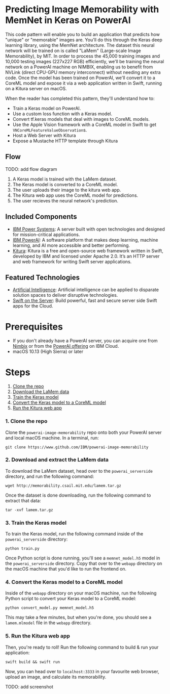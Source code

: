 # Predicting Image Memorability with MemNet in Keras on PowerAI

This code pattern will enable you to build an application that predicts how "unique" or "memorable" images are. You'll do this through the Keras deep learning library, using the MemNet architecture. The dataset this neural network will be trained on is called "LaMem" (Large-scale Image Memorability), by MIT. In order to process the 45,000 training images and 10,000 testing images (227x227 RGB) efficiently, we'll be training the neural network on a PowerAI machine on NIMBIX, enabling us to benefit from NVLink (direct CPU-GPU memory interconnect) without needing any extra code.
Once the model has been trained on PowerAI, we'll convert it to a CoreML model and expose it via a web application written in Swift, running on a Kitura server on macOS.

When the reader has completed this pattern, they'll understand how to:

* Train a Keras model on PowerAI.
* Use a custom loss function with a Keras model.
* Convert tf.keras models that deal with images to CoreML models.
* Use the Apple Vision framework with a CoreML model in Swift to get `VNCoreMLFeatureValueObservation`s.
* Host a Web Server with Kitura
* Expose a Mustache HTTP template through Kitura

## Flow

TODO: add flow diagram

1. A Keras model is trained with the LaMem dataset.
1. The Keras model is converted to a CoreML model.
1. The user uploads their image to the kitura web app.
1. The Kitura web app uses the CoreML model for predictions.
1. The user recieves the neural network's prediction.

## Included Components

* [IBM Power Systems](https://www.ibm.com/it-infrastructure/power): A server built with open technologies and designed for mission-critical applications.
* [IBM PowerAI](https://www.ibm.com/us-en/marketplace/deep-learning-platform): A software platform that makes deep learning, machine learning, and AI more accessible and better performing.
* [Kitura](https://www.kitura.io): Kitura is a free and open-source web framework written in Swift, developed by IBM and licensed under Apache 2.0. It’s an HTTP server and web framework for writing Swift server applications.

## Featured Technologies

* [Artificial Intelligence](https://medium.com/ibm-data-science-experience): Artificial intelligence can be applied to disparate solution spaces to deliver disruptive technologies.
* [Swift on the Server](https://developer.ibm.com/swift/): Build powerful, fast and secure server side Swift apps for the Cloud.

# Prerequisites

* If you don't already have a PowerAI server, you can acquire one from [Nimbix](https://www.nimbix.net/ibm) or from the [PowerAI offering](https://cloud.ibm.com/catalog/services/powerai) on IBM Cloud.
* macOS 10.13 (High Sierra) or later

# Steps

1. [Clone the repo](#1-clone-the-repo)
1. [Download the LaMem data](#2-download-and-extract-the-lamem-data)
1. [Train the Keras model](#3-train-the-keras-model)
1. [Convert the Keras model to a CoreML model](#4-convert-the-keras-model-to-a-coreml-model)
1. [Run the Kitura web app](#5-run-the-kitura-web-app)

### 1. Clone the repo

Clone the `powerai-image-memorability` repo onto both your PowerAI server and local macOS machine. In a terminal, run:

```
git clone https://www.github.com/IBM/powerai-image-memorability
```

### 2. Download and extract the LaMem data

To download the LaMem dataset, head over to the `powerai_serverside` directory, and run the following command:

```
wget http://memorability.csail.mit.edu/lamem.tar.gz
```

Once the dataset is done downloading, run the following command to extract that data:

```
tar -xvf lamem.tar.gz
```

### 3. Train the Keras model

To train the Keras model, run the following command inside of the `powerai_serverside` directory:

```
python train.py
```

Once Python script is done running, you'll see a `memnet_model.h5` model in the `powerai_serverside` directory. Copy that over to the `webapp` directory on the macOS machine that you'd like to run the frontend on.

### 4. Convert the Keras model to a CoreML model

Inside of the `webapp` directory on your macOS machine, run the following Python script to convert your Keras model to a CoreML model:

```
python convert_model.py memnet_model.h5
```

This may take a few minutes, but when you're done, you should see a `lamem.mlmodel` file in the `webapp` directory.

### 5. Run the Kitura web app

Then, you're ready to roll! Run the following command to build & run your application:

```
swift build && swift run
```

Now, you can head over to `localhost:3333` in your favourite web browser, upload an image, and calculate its memorability.

TODO: add screenshot
